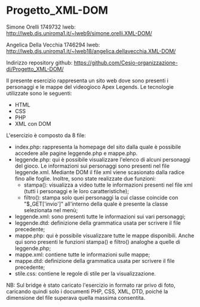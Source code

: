 # Progetto_XML-DOM

Simone Orelli 1749732 lweb: http://lweb.dis.uniroma1.it/~lweb9/simone.orelli.XML-DOM/

Angelica Della Vecchia 1746294 lweb: http://lweb.dis.uniroma1.it/~lweb18/angelica.dellavecchia.XML-DOM/

Indirizzo repository github: https://github.com/Cesio-organizzazione-di/Progetto_XML-DOM/

Il presente esercizio rappresenta un sito web dove sono presenti i personaggi e le mappe del videogioco Apex Legends. 
Le tecnologie utilizzate sono le seguenti: 
- HTML
- CSS
- PHP
- XML con DOM

L'esercizio è composto da 8 file: 

- index.php: rappresenta la homepage del sito dalla quale è possibile accedere alle pagine leggende.php e mappe.php. 
- leggende.php: qui è possibile visualizzare l'elenco di alcuni personaggi del gioco. Le informazioni sui personaggi sono presenti nel file leggende.xml. Mediante DOM il file xml viene scasionato dalla radice fino alle foglie. Inoltre, sono state realizzate due funzioni: 
   - stampa(): visualizza a video tutte le informazioni presenti nel file xml (tutti i personaggi e le loro caratteristiche);
   - filtro(): stampa solo quei personaggi la cui classe coincide con "$_GET['invio']" all'interno della quale è presente la classe selezionata nel menù;
 - leggende.xml: sono presenti tutte le informazioni sui vari personaggi; 
 - leggende.dtd: definizione della grammatica usata per scrivere il file precedente;
 - mappe.php: qui è possibile visualizzare tutte le mappe disponibili. Anche qui sono presenti le funzioni stampa() e filtro() analoghe a quelle di leggende.php;
 - mappe.xml: contiene tutte le informazioni sulle mappe; 
 - mappe.dtd: definizione della grammatica usata per scrivere il file precedente; 
 - stile.css: contiene le regole di stile per la visualizzazione. 

NB: Sul bridge è stato caricato l'esercizio in formato rar privo di foto, caricando quindi solo i documenti PHP, CSS, XML, DTD, poiché la dimensione del file superava quella massima consentita.
